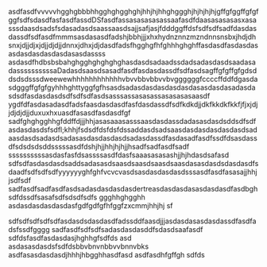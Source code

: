 asdfasdfvvvvvhgghgbbbhhgghghgghghjhhjhjhhghggghjhjhjhjhjgffgfggffgfgfggfsdfsdasdfasfasdfassdDSfasdfassasasasasassaafasdfdaasasasasasxasasssdaasdsadsfsdasadasdsaassaasdsajjsafjasjfdddggffdsfsdfsdfsadfdasdasdassdfsdfasdfmmmsasdasasdfadshjbbhjjjxhxhydnznnzmzndnnsnsbxjhdjdhsnxjdjjdjxjdjjdjdjjdnnxjdhxjdjdasdfadsfhgghgfhfghhhghghffasdasdfasdasdasasdasdasdasdasdasasdassss
asdasdfhdbsbsbahghgghghghghghasdasdsadaadssdadsadasdasdsaadasadassssssssssaDadasdsaasdsasadfasdfasdasdassdfsdfasdsagffgfgffgfgdsddsdsdsssdweewewhhhhhhhhhhhhvbvvbbvbbvvbvggggggfccccffddfdgasdasdgggffgfgfgyhhhghttyggfgfhsasdsadasdasdasdasdasdasasdasdasadasdasdsdfasdasdasdsdfsdfsdfasdsasssassasasassasasasasaasdf
ygdfdfasdasadasdfadsfaasdasdasdfasfdasdassdfsdfkdkdjjdkfkkdkfkkfjfjxjdjjdjdjdjjduxuxhxuasdfasasdfasdasdfgf sadfghghgghhgfddffdjjjhhjasasaaasasssaasdasdassdadasasdasdsddsdfsdfasdasdasdsfsdfl;khhjfsdsdfdsfdsfdssaddasdsadsaasdasdasdasdasdasdsadaasdasdsadasdsadasasdasdasdasdsadasdassdfasdasadfasdfssdfdsasdassdfsdsdsdsddsssssasdfdshjhjjhhjhjhjjhsadfsadfasdfsadf
ssssssssssasdasfasfdsassssasdfdasfsaaasasasashjjhjhdasdsafasd
sdfsdfasdasdasdsaddsadasasdsaasdsaasdsaasdsaasdasasdasdsdasdasdfsdaadfsdfsdfsdfyyyyyyghfghfvcvcvasdsasdasdasdasdsssasdfasdfasasajjhhjjsdfsdf
sadfasdfsadfasdfasdsadasdasdasdasdertreasdasdasdasasdasdasdfasdbghsdfdssdfsasafsdfsdsdfsdfs
ggghhghgghh
asdasdasdasdasdasfgdfgdfgfhfggfzxcmmjhhjhj
sf

sdfsdfsdfsdfsdfasdasdsdasdasdfadssddfaasdjjjasdasdasasdasdassdfasdfadsfssdfgggg
sadfasdfsdfsdfsadasdasdasddfsdasdsaafasdf
sdfdsfasdfasdasdasjhghhgfsdfds asd
asdasasdasdsfsdfdsbbvbnvnbbvvbnnvbks
asdfasasdasdasdjhhhjhbgghhasdfasd
asdfasdhfgffgh
sdfds
